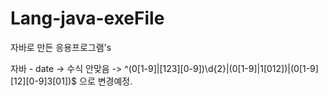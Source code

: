 # Lang-java-exeFile
자바로 만든 응용프로그램's

자바 - date -> 수식 안맞음 -> ^(0[1-9]|[123][0-9])\d{2}|(0[1-9]|1[012])|(0[1-9][12][0-9]3[01])$ 으로 변경예정.
